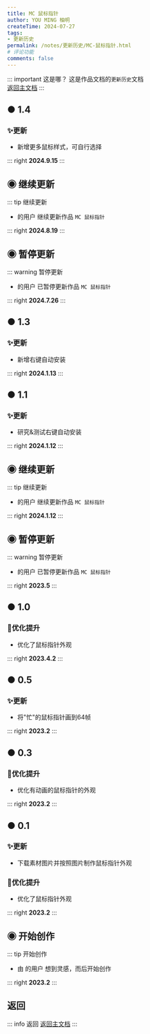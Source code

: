 ```yaml
---
title: MC 鼠标指针
author: YOU MING 柚明
createTime: 2024-07-27
tags:
- 更新历史
permalink: /notes/更新历史/MC-鼠标指针.html
# 评论功能
comments: false
---
```


::: important 这是哪？
这是作品文档的`更新历史`文档  
[返回主文档](/notes/MC-鼠标指针.html)
:::

## ● 1.4 <Badge text="正式版" type="tip" />
### ✨更新

- 新增更多鼠标样式，可自行选择

::: right
**2024.9.15**
:::


## ◉ 继续更新
::: tip 继续更新
- <Badge text="Youming 工作室" type="tip" /> 的用户 <Badge text="柚明" type="tip" /> 继续更新作品 `MC 鼠标指针`

::: right
**2024.8.19**
:::


## ◉ 暂停更新
::: warning 暂停更新
- <Badge text="Youming 工作室" type="tip" /> 的用户 <Badge text="柚明" type="tip" /> 已暂停更新作品 `MC 鼠标指针`

::: right
**2024.7.26**
:::


## ● 1.3 <Badge text="正式版" type="tip" />
### ✨更新

- 新增右键自动安装

::: right
**2024.1.13**
:::


## ● 1.1 <Badge text="测试" type="warning" />
### ✨更新

- 研究&测试右键自动安装

::: right
**2024.1.12**
:::

## ◉ 继续更新
::: tip 继续更新
- <Badge text="Youming 工作室" type="tip" /> 的用户 <Badge text="柚明" type="tip" /> 继续更新作品 `MC 鼠标指针`

::: right
**2024.1.12**
:::


## ◉ 暂停更新
::: warning 暂停更新
- <Badge text="Youming 工作室" type="tip" /> 的用户 <Badge text="柚明" type="tip" /> 已暂停更新作品 `MC 鼠标指针`

::: right
**2023.5**
:::


## ● 1.0 <Badge text="正式版" type="tip" />
### 🚀优化提升

- 优化了鼠标指针外观

::: right
**2023.4.2**
:::


## ● 0.5 <Badge text="公测版" type="info" />
### ✨更新

- 将"忙"的鼠标指针画到64帧

::: right
**2023.2**
:::


## ● 0.3 <Badge text="内测版" type="danger" />
### 🚀优化提升

- 优化有动画的鼠标指针的外观

::: right
**2023.2**
:::


## ● 0.1 <Badge text="内测版" type="danger" />
### ✨更新

- 下载素材图片并按照图片制作鼠标指针外观

### 🚀优化提升

- 优化了鼠标指针外观

::: right
**2023.2**
:::


## ◉ 开始创作
::: tip 开始创作
- 由 <Badge text="Youming 工作室" type="tip" /> 的用户 <Badge text="柚明" type="tip" /> 想到灵感，而后开始创作

::: right
**2023.2**
:::


## <Icon name="mingcute:back-line" color="currentColor" /> 返回
::: info 返回
[返回主文档](/notes/MC-鼠标指针.html)
:::